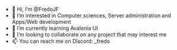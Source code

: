 - 👋 Hi, I’m @FredoJF
- 👀 I’m interested in Computer sciences, Server administration and Apps/Web development
- 🌱 I’m currently learning Avalonia UI
- 💞️ I’m looking to collaborate on any project that may interest me
- 📫 You can reach me on Discord: _fredo

<!---
FredoJF/FredoJF is a ✨ special ✨ repository because its `README.md` (this file) appears on your GitHub profile.
You can click the Preview link to take a look at your changes.
--->
